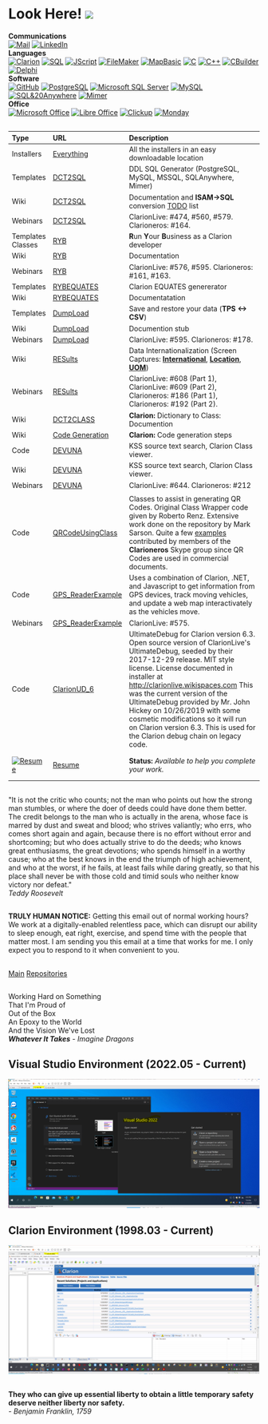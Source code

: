 <!-- ### Greetings! 👋 -->

<h1>Look Here! <img src="https://media.giphy.com/media/hvRJCLFzcasrR4ia7z/giphy.gif" width="28"> </h1>
<!--
(https://www.mimer.com)
(https://forum.powerbasic.com/forum/user-to-user-discussions/powerbasic-console-compiler/797513-powerbasic-have-a-future)
<blockquote>Connect</blockquote>(https://www.precisely.com/product/precisely-mapinfo/mapinfo-pro)
(https://www.embarcadero.com/products/delphi/features/delphi)
[![PowerBasic](https://img.shields.io/badge/-PowerBasic-2C623A?logo=PowerBasic&logoColor=white&style=plastic)](https://forum.powerbasic.com/forum/user-to-user-discussions/powerbasic-console-compiler/797513-powerbasic-have-a-future)
-->

**Communications**</BR>
[![Mail](https://img.shields.io/badge/-roberto.artigas.dev@gmail.com-555?logo=gmail&logoColor=white&labelColor=EA4335&style=plastic)](https://github.com/RobertArtigas)
[![LinkedIn](https://img.shields.io/badge/-LinkedIn-0A66C2?logo=linkedin&logoColor=white&style=plastic)](https://www.linkedin.com/in/artigas/)
<BR>**Languages**</BR>
[![Clarion](https://img.shields.io/badge/-Clarion-5C038A?logo=c&logoColor=white&style=plastic)](https://www.softvelocity.com)
[![SQL](https://custom-icon-badges.demolab.com/badge/SQL-025E8C.svg?logo=database&logoColor=white&style=plastic)](https://github.com/RobertArtigas)
[![JScript](https://img.shields.io/badge/-JScript-F72F1E?logo=javascript&logoColor=white&style=plastic)](https://smartbear.com/product/testcomplete)
[![FileMaker](https://img.shields.io/badge/-FileMaker-42033A?logo=Claris&logoColor=white&style=plastic)](https://www.claris.com/)
[![MapBasic](https://img.shields.io/badge/-MapBasic-8F599C?logo=Precisely&logoColor=white&style=plastic)](https://www.precisely.com/product/precisely-mapinfo/mapinfo-pro)
[![C](https://img.shields.io/badge/-C-F7DF1E?logo=c&logoColor=white&style=plastic)](https://github.com/RobertArtigas)
[![C++](https://img.shields.io/badge/-C++-9C033A?logo=cplusplus&logoColor=white&style=plastic)](https://github.com/RobertArtigas)
[![CBuilder](https://img.shields.io/badge/-CBuilder-2C623A?logo=Delphi&logoColor=white&style=plastic)](https://www.embarcadero.com/products/delphi/features/delphi)
[![Delphi](https://img.shields.io/badge/-Delphi-9C783A?logo=Delphi&logoColor=white&style=plastic)](https://www.embarcadero.com/products/cbuilder)
<BR>**Software**</BR>
[![GitHub](https://img.shields.io/badge/-GitHub-181717?logo=github&logoColor=white&style=plastic)](https://github.com/RobertArtigas)
[![PostgreSQL](https://img.shields.io/badge/-PostgreSQL-4169E1?logo=postgresql&logoColor=white&style=plastic)](https://www.postgresql.org/)
[![Microsoft SQL Server](https://img.shields.io/badge/-Microsoft%20SQL%20Server-CC2927?logo=microsoft%20sql%20server&logoColor=white&style=plastic)](https://github.com/RobertArtigas)
[![MySQL](https://img.shields.io/badge/-MySQL-CC2967?logo=MySQL&logoColor=white&style=plastic)](https://www.mysql.com)
[![SQL&20Anywhere](https://img.shields.io/badge/-SQL%20Anywhere-7f2967?logo=SQL%20Anywhere&logoColor=white&style=plastic)](https://www.sap.com/products/technology-platform/sql-anywhere.html)
[![Mimer](https://img.shields.io/badge/-Mimer-CC29A7?logo=Mimer&logoColor=white&style=plastic)](https://www.mimer.com)
<BR>**Office**</BR>
[![Microsoft Office](https://img.shields.io/badge/-Microsoft%20Office-E83BA3?logo=microsoft%20office&logoColor=white&style=plastic)](https://www.microsoft.com/en-us/microsoft-365/buy/compare-all-microsoft-365-products-b)
[![Libre Office](https://img.shields.io/badge/-Libre%20Office-5C338A?logo=Libreoffice&logoColor=white&style=plastic)](https://www.libreoffice.org)
[![Clickup](https://img.shields.io/badge/-Clickup-D83B21?logo=Clickup&logoColor=white&style=plastic)](https://clickup.com/)
[![Monday](https://img.shields.io/badge/-Monday-2C623A?logo=monday&logoColor=white&style=plastic)](https://monday.com/)
##

| Type | URL | Description  |
|:-----|:-----|:-------------|
| Installers | [Everything](https://github.com/RobertArtigas/Installers) | All the installers in an easy downloadable location
| Templates | [DCT2SQL](https://github.com/RobertArtigas/DCT2SQL) | DDL SQL Generator (PostgreSQL, MySQL, MSSQL, SQLAnywhere, Mimer) 
| Wiki | [DCT2SQL](https://github.com/RobertArtigas/DCT2SQL/wiki) | Documentation and **ISAM->SQL** conversion [TODO](https://github.com/RobertArtigas/DCT2SQL/wiki/To-Do-List) list
| Webinars | [DCT2SQL](https://github.com/RobertArtigas/DCT2SQL) | ClarionLive: #474, #560, #579. Clarioneros: #164. 
| Templates<br/>Classes | [RYB](https://github.com/RobertArtigas/RYB) | **R**un **Y**our **B**usiness as a Clarion developer
| Wiki | [RYB](https://github.com/RobertArtigas/RYB/wiki) | Documentation
Webinars |  [RYB](https://github.com/RobertArtigas/RYB) | ClarionLive: #576, #595. Clarioneros: #161, #163.
| Templates | [RYBEQUATES](https://github.com/RobertArtigas/RYBEQUATES) | Clarion EQUATES genererator
| Wiki | [RYBEQUATES](https://github.com/RobertArtigas/RYBEQUATES/wiki) | Documentatation
| Templates | [DumpLoad](https://github.com/RobertArtigas/DumpLoad) | Save and restore your data (**TPS <-> CSV**)
| Wiki | [DumpLoad](https://github.com/RobertArtigas/DumpLoad/wiki) | Documention stub
| Webinars | [DumpLoad](https://github.com/RobertArtigas/DumpLoad) | ClarionLive: #595. Clarioneros: #178.
| Wiki | [RESults](https://github.com/RobertArtigas/RES_Docs/wiki) | Data Internationalization (Screen Captures: **[International](https://github.com/RobertArtigas/RES_Docs/wiki/International)**, **[Location](https://github.com/RobertArtigas/RES_Docs/wiki/Location)**, **[UOM](https://github.com/RobertArtigas/RES_Docs/wiki/UOM-Conversions)**)
| Webinars | [RESults](https://github.com/RobertArtigas/RES_Docs/wiki) | ClarionLive: #608 (Part 1), ClarionLive: #609 (Part 2),<BR/>Clarioneros: #186 (Part 1), Clarioneros: #192 (Part 2).
| Wiki | [DCT2CLASS](https://github.com/RobertArtigas/DCT2CLASS_Docs/wiki/Dictionary-to-Class-Generator-(DCT2CLASS)) | **Clarion:** Dictionary to Class: Documention
| Wiki | [Code Generation](https://github.com/RobertArtigas/DCT2CLASS_Docs/wiki/A]-Steps-of-Code-Generation) |  **Clarion:** Code generation steps
| Code | [DEVUNA](https://github.com/RobertArtigas/DEVUNA__IDE__) | KSS source text search, Clarion Class viewer.
| Wiki | [DEVUNA](https://github.com/RobertArtigas/DEVUNA__IDE__/wiki) | KSS source text search, Clarion Class viewer.
| Webinars | [DEVUNA](https://github.com/RobertArtigas/DEVUNA__IDE__) | ClarionLive: #644. Clarioneros: #212
| | |
| Code | [QRCodeUsingClass](https://github.com/RobertArtigas/QRCodeUsingClass) | Classes to assist in generating QR Codes. Original Class Wrapper code given by Roberto Renz. Extensive work done on the repository by Mark Sarson. Quite a few [examples](https://github.com/RobertArtigas/QRCodeUsingClass/tree/master/Examples) contributed by members of the **Clarioneros** Skype group since QR Codes are used in commercial documents.
| Code | [GPS_ReaderExample](https://github.com/RobertArtigas/GPS_ReaderExample) | Uses a combination of Clarion, .NET, and Javascript to get information from GPS devices, track moving vehicles, and update a web map interactivately as the vehicles move.
| Webinars | [GPS_ReaderExample](https://github.com/RobertArtigas/GPS_ReaderExample) | ClarionLive: #575.
| Code | [ClarionUD_6](https://github.com/RobertArtigas/ClarionUD_6) | UltimateDebug for Clarion version 6.3. Open source version of ClarionLive's UltimateDebug, seeded by their 2017-12-29 release. MIT style license. License documented in installer at http://clarionlive.wikispaces.com This was the current version of the UltimateDebug provided by Mr. John Hickey on 10/26/2019 with some cosmetic modifications so it will run on Clarion version 6.3. This is used for the Clarion debug chain on legacy code.
| | |
| | |
| [![Resume](https://img.shields.io/badge/-Resume-AC030A?logo=logoColor=white&style=plastic)](https://github.com/RobertArtigas/RobertArtigas/wiki/Resume) | [Resume](https://github.com/RobertArtigas/RobertArtigas/wiki/Resume) | __Status:__ *Available to help you complete your work.*
| | |
| | |
<!--
| GitHub | [CarlTBarnes](https://github.com/CarlTBarnes) | Carl's GitHub Main Page
| ClarionHub | [CarlTBarnes](https://github.com/CarlTBarnes/CarlTBarnes/blob/main/ClarionHubList.md) | Carl's ClarionHub Favorites Page
-->

##
###
"It is not the critic who counts; not the man who points out how the strong man stumbles, or where the doer of deeds could have done them better. The credit belongs to the man who is actually in the arena, whose face is marred by dust and sweat and blood; who strives valiantly; who errs, who comes short again and again, because there is no effort without error and shortcoming; but who does actually strive to do the deeds; who knows great enthusiasms, the great devotions; who spends himself in a worthy cause; who at the best knows in the end the triumph of high achievement, and who at the worst, if he fails, at least fails while daring greatly, so that his place shall never be with those cold and timid souls who neither know victory nor defeat."<br/>
_Teddy Roosevelt_


## 
**TRULY HUMAN NOTICE:** Getting this email out of normal working hours? We work at a digitally-enabled relentless pace, which can disrupt our ability to sleep enough, eat right, exercise, and spend time with the people that matter most. I am sending you this email at a time that works for me. I only expect you to respond to it when convenient to you.

##
<!-- "Dear so and so, based on your complete lack of response I'm assuming I've somehow offended you or that you 
thought our work was a waste of your time, I'm sorry that's the case...." -->

<!-- [Home](https://github.com/RobertArtigas) -->
[Main](https://github.com/RobertArtigas) 
[Repositories](https://github.com/RobertArtigas?tab=repositories)

##

Working Hard on Something <br/>
That I'm Proud of <br/>
Out of the Box <br/>
An Epoxy to the World <br/>
And the Vision We've Lost <br/>
_**Whatever It Takes** - Imagine Dragons_

##

## Visual Studio Environment (2022.05 - Current)
![A](https://github.com/RobertArtigas/_ENV_/blob/main/Environment/Net/Images/ENV_01_01_VM_VISUAL_STUDIO.PNG)

##

## Clarion Environment (1998.03 - Current)
![A](https://github.com/RobertArtigas/_ENV_/blob/main/Environment/Clarion/Images/ENV_02_01_VM_CLARION.PNG)

##

**They who can give up essential liberty to obtain a little temporary safety deserve neither liberty nor safety.** <br/>
_- Benjamin Franklin, 1759_

<!--
##

## Consulting
![A](https://github.com/RobertArtigas/__ENV__/blob/main/Other/MYTHS_ABOUT_CONSULTING.PNG)

-->
##

<!--
**RobertArtigas/RobertArtigas** is a ✨ _special_ ✨ repository because its `README.md` (this file) appears on your GitHub profile.

Here are some ideas to get you started:

- 🔭 I’m currently working on ...
- 🌱 I’m currently learning ...
- 👯 I’m looking to collaborate on ...
- 🤔 I’m looking for help with ...
- 💬 Ask me about ...
- 📫 How to reach me: ...
- 😄 Pronouns: ...
- ⚡ Fun fact: ...
-->
